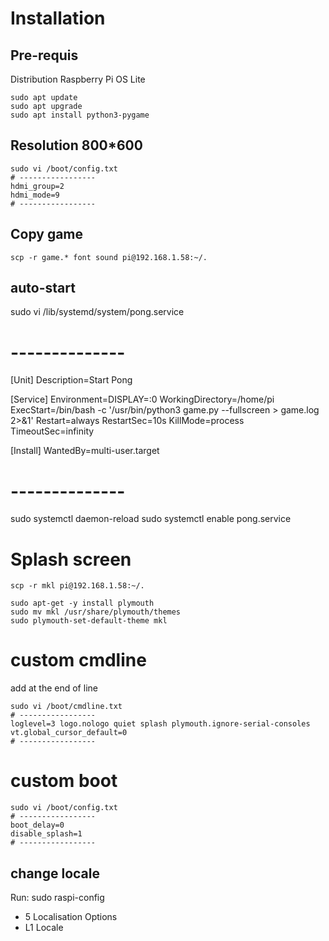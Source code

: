 # Installation

## Pre-requis

Distribution Raspberry Pi OS Lite

```
sudo apt update
sudo apt upgrade
sudo apt install python3-pygame
```

## Resolution 800*600

```
sudo vi /boot/config.txt
# -----------------
hdmi_group=2
hdmi_mode=9
# -----------------
```

## Copy game

```
scp -r game.* font sound pi@192.168.1.58:~/.
```

## auto-start

sudo vi /lib/systemd/system/pong.service

# --------------
[Unit]
Description=Start Pong

[Service]
Environment=DISPLAY=:0
WorkingDirectory=/home/pi
ExecStart=/bin/bash -c '/usr/bin/python3 game.py --fullscreen > game.log 2>&1'
Restart=always
RestartSec=10s
KillMode=process
TimeoutSec=infinity

[Install]
WantedBy=multi-user.target
# --------------

sudo systemctl daemon-reload
sudo systemctl enable pong.service

# Splash screen

```
scp -r mkl pi@192.168.1.58:~/.
```
```
sudo apt-get -y install plymouth
sudo mv mkl /usr/share/plymouth/themes
sudo plymouth-set-default-theme mkl
```

# custom cmdline

add at the end of line

```
sudo vi /boot/cmdline.txt
# -----------------
loglevel=3 logo.nologo quiet splash plymouth.ignore-serial-consoles vt.global_cursor_default=0
# -----------------
```

# custom boot

```
sudo vi /boot/config.txt
# -----------------
boot_delay=0
disable_splash=1
# -----------------
```

## change locale

Run: sudo raspi-config
- 5 Localisation Options
- L1 Locale
